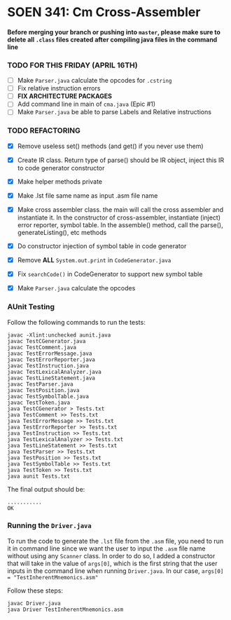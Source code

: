 
# SOEN 341: Cm Cross-Assembler

#### Before merging your branch or pushing into `master`, please make sure to delete all `.class` files created after compiling java files in the command line

### **TODO FOR THIS FRIDAY (APRIL 16TH)**

- [ ] Make `Parser.java` calculate the opcodes for `.cstring`
- [ ] Fix relative instruction errors
- [ ] **FIX ARCHITECTURE PACKAGES**
- [ ] Add command line in main of `cma.java` (Epic #1)
- [ ] Make `Parser.java` be able to parse Labels and Relative instructions

### **TODO REFACTORING**

- [x] Remove useless set() methods (and get() if you never use them)
- [x] Create IR class. Return type of parse() should be IR object, inject this IR to code generator constructor
- [x] Make helper methods private
- [x] Make .lst file same name as input .asm file name
- [x] Make cross assembler class. the main will call the cross assembler and instantiate it. In the constructor of cross-assembler, instantiate (inject) error reporter, symbol table. In the assemble() method, call the parse(), generateListing(), etc methods
- [x] Do constructor injection of symbol table in code generator
- [x] Remove **ALL** `System.out.print` in `CodeGenerator.java`
- [x] Fix `searchCode()` in CodeGenerator to support new symbol table
- [x] Make `Parser.java` calculate the opcodes


### **AUnit Testing**  


Follow the following commands to run the tests: 

```
javac -Xlint:unchecked aunit.java
javac TestCGenerator.java
javac TestComment.java
javac TestErrorMessage.java
javac TestErrorReporter.java
javac TestInstruction.java
javac TestLexicalAnalyzer.java
javac TestLineStatement.java
javac TestParser.java
javac TestPosition.java
javac TestSymbolTable.java
javac TestToken.java
java TestCGenerator > Tests.txt
java TestComment >> Tests.txt
java TestErrorMessage >> Tests.txt
java TestErrorReporter >> Tests.txt
java TestInstruction >> Tests.txt
java TestLexicalAnalyzer >> Tests.txt
java TestLineStatement >> Tests.txt
java TestParser >> Tests.txt
java TestPosition >> Tests.txt
java TestSymbolTable >> Tests.txt
java TestToken >> Tests.txt
java aunit Tests.txt
```

The final output should be:

```
...........
OK
```

### Running the `Driver.java`
To run the code to generate the `.lst` file from the `.asm` file, you need to run it in command line since we want the user to input the `.asm` file name
without using any `Scanner` class. In order to do so, I added a constructor that will take in the value of `args[0]`, which is the first string that the user inputs in the command line when running `Driver.java`. In our case, `args[0] = "TestInherentMnemonics.asm"`

Follow these steps:

```
javac Driver.java
java Driver TestInherentMnemonics.asm
```
